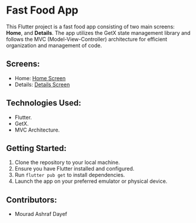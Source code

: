 # Fast Food App

This Flutter project is a fast food app consisting of two main screens: **Home**, and **Details**. The app utilizes the GetX state management library and follows the MVC (Model-View-Controller) architecture for efficient organization and management of code.

## Screens:
- Home: [Home Screen](https://github.com/Rado-Dayef/fast_food_app/assets/121133001/97059e0b-2afc-40a8-bd88-efa8dfd42cd8)
- Details: [Details Screen](https://github.com/Rado-Dayef/fast_food_app/assets/121133001/fe2485f2-217f-461b-80ec-0377fd5ad0ea)


## Technologies Used:
- Flutter.
- GetX.
- MVC Architecture.

## Getting Started:
1. Clone the repository to your local machine.
2. Ensure you have Flutter installed and configured.
3. Run `flutter pub get` to install dependencies.
4. Launch the app on your preferred emulator or physical device.

## Contributors:
- Mourad Ashraf Dayef
